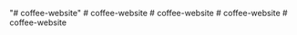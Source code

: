 "# coffee-website" 
#   c o f f e e - w e b s i t e  
 #   c o f f e e - w e b s i t e  
 #   c o f f e e - w e b s i t e  
 # coffee-website
